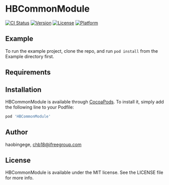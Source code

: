 # HBCommonModule

[![CI Status](https://img.shields.io/travis/haobingege/HBCommonModule.svg?style=flat)](https://travis-ci.org/haobingege/HBCommonModule)
[![Version](https://img.shields.io/cocoapods/v/HBCommonModule.svg?style=flat)](https://cocoapods.org/pods/HBCommonModule)
[![License](https://img.shields.io/cocoapods/l/HBCommonModule.svg?style=flat)](https://cocoapods.org/pods/HBCommonModule)
[![Platform](https://img.shields.io/cocoapods/p/HBCommonModule.svg?style=flat)](https://cocoapods.org/pods/HBCommonModule)

## Example

To run the example project, clone the repo, and run `pod install` from the Example directory first.

## Requirements

## Installation

HBCommonModule is available through [CocoaPods](https://cocoapods.org). To install
it, simply add the following line to your Podfile:

```ruby
pod 'HBCommonModule'
```

## Author

haobingege, chb18@ifreegroup.com

## License

HBCommonModule is available under the MIT license. See the LICENSE file for more info.
